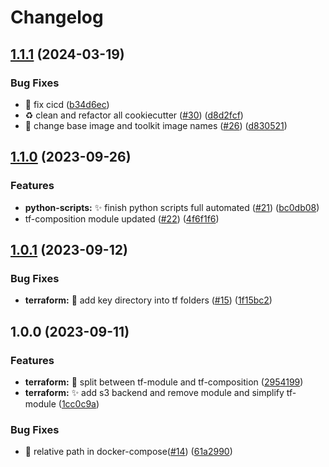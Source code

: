 # Changelog

## [1.1.1](https://github.com/Foxon-Consulting/cookiecutter-modules/compare/tf-composition-1.1.0...tf-composition-1.1.1) (2024-03-19)


### Bug Fixes

* :bug: fix cicd ([b34d6ec](https://github.com/Foxon-Consulting/cookiecutter-modules/commit/b34d6ec919db70dd6a61a531ae9db2f1a6c09744))
* :recycle: clean and refactor all cookiecutter ([#30](https://github.com/Foxon-Consulting/cookiecutter-modules/issues/30)) ([d8d2fcf](https://github.com/Foxon-Consulting/cookiecutter-modules/commit/d8d2fcf057733c2d4e2b95cc6e58afdd2bb357d1))
* :wrench: change base image and toolkit image names ([#26](https://github.com/Foxon-Consulting/cookiecutter-modules/issues/26)) ([d830521](https://github.com/Foxon-Consulting/cookiecutter-modules/commit/d830521e7e52e43ef79ff652d3e9276e9754b6cb))

## [1.1.0](https://github.com/Foxon-Consulting/cookiecutter/compare/tf-composition-1.0.1...tf-composition-1.1.0) (2023-09-26)


### Features

* **python-scripts:** :sparkles: finish python scripts full automated ([#21](https://github.com/Foxon-Consulting/cookiecutter/issues/21)) ([bc0db08](https://github.com/Foxon-Consulting/cookiecutter/commit/bc0db0836bf9680ea526e0797b7278fb6cdd43d9))
* tf-composition module updated ([#22](https://github.com/Foxon-Consulting/cookiecutter/issues/22)) ([4f6f1f6](https://github.com/Foxon-Consulting/cookiecutter/commit/4f6f1f67e9e3f03d91c1e14846607bdd6f3c376d))

## [1.0.1](https://github.com/Foxon-Consulting/cookiecutter/compare/tf-composition-1.0.0...tf-composition-1.0.1) (2023-09-12)


### Bug Fixes

* **terraform:** :bug: add key directory into tf folders ([#15](https://github.com/Foxon-Consulting/cookiecutter/issues/15)) ([1f15bc2](https://github.com/Foxon-Consulting/cookiecutter/commit/1f15bc27fcd65843ca161005204bd6170cba3703))

## 1.0.0 (2023-09-11)


### Features

* **terraform:** :bricks: split between tf-module and tf-composition ([2954199](https://github.com/Foxon-Consulting/cookiecutter/commit/2954199876686ac20519c13e61a31f1a02ca5539))
* **terraform:** :sparkles: add s3 backend and remove module and simplify tf-module ([1cc0c9a](https://github.com/Foxon-Consulting/cookiecutter/commit/1cc0c9a9ecf3008ac209a207e9ad475782822c7b))


### Bug Fixes

* :bug: relative path in docker-compose([#14](https://github.com/Foxon-Consulting/cookiecutter/issues/14)) ([61a2990](https://github.com/Foxon-Consulting/cookiecutter/commit/61a2990d165b993377c1ee6e53f9a35a5674b724))
